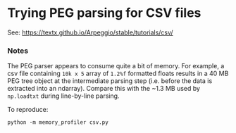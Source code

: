 # Trying PEG parsing for CSV files

See: https://textx.github.io/Arpeggio/stable/tutorials/csv/

### Notes

The PEG parser appears to consume quite a bit of memory.
For example, a csv file containing `10k x 5` array of `1.2%f` formatted floats
results in a 40 MB PEG tree object at the intermediate parsing step (i.e.
before the data is extracted into an ndarray).
Compare this with the ~1.3 MB used by `np.loadtxt` during line-by-line parsing.

To reproduce:

```
python -m memory_profiler csv.py
```
